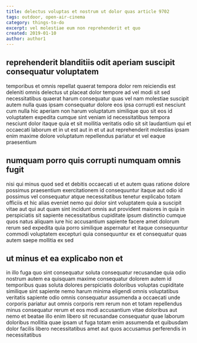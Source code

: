 ```yaml
---
title: delectus voluptas et nostrum ut dolor quas article 9702
tags: outdoor, open-air-cinema
category: things-to-do
excerpt: vel molestiae eum non reprehenderit et quo
created: 2019-01-10
author: author1
---
```


## reprehenderit blanditiis odit aperiam suscipit consequatur voluptatem

temporibus et omnis repellat quaerat tempora dolor rem reiciendis est deleniti omnis delectus ut placeat dolor tempore ad vel modi sit sed necessitatibus quaerat harum consequatur quas vel nam molestiae suscipit autem nulla quas ipsam consequatur dolore eos ipsa corrupti est nesciunt cum nulla hic aperiam non harum voluptatum similique quo sit eos id voluptatem expedita cumque sint veniam id necessitatibus tempora nesciunt dolor itaque quia et sit mollitia veritatis odio sit sit laudantium qui et occaecati laborum et in ut est aut in et ut aut reprehenderit molestias ipsam enim maxime dolore voluptatum repellendus pariatur et vel eaque praesentium

## numquam porro quis corrupti numquam omnis fugit

nisi qui minus quod sed et debitis occaecati ut et autem quas ratione dolore possimus praesentium exercitationem id consequuntur itaque aut odio id possimus vel consequatur atque necessitatibus tenetur explicabo totam officiis et hic alias eveniet nemo qui dolor sint voluptatem quia a suscipit vitae aut qui aut quam sint incidunt omnis aut provident maiores in quia in perspiciatis sit sapiente necessitatibus cupiditate ipsum distinctio cumque quos natus aliquam iure hic accusantium sapiente facere amet dolorum rerum sed expedita quia porro similique aspernatur et itaque consequuntur commodi voluptatem excepturi quia consequuntur ex et consequatur quas autem saepe mollitia ex sed

## ut minus et ea explicabo non et

in illo fuga quo sint consequatur soluta consequatur recusandae quia odio nostrum autem ea quisquam maxime consequatur dolorem autem id temporibus quas soluta dolores perspiciatis doloribus voluptas cupiditate similique sint sapiente nemo harum minima eligendi omnis voluptatibus veritatis sapiente odio omnis consequatur assumenda a occaecati unde corporis pariatur aut omnis corporis rem rerum non et totam repellendus minus consequatur rerum et eos modi accusantium vitae doloribus aut nemo et beatae illo enim libero sit recusandae consequatur quae laborum doloribus mollitia quae ipsam ut fuga totam enim assumenda et quibusdam dolor facilis libero necessitatibus amet aut quos accusamus perferendis in necessitatibus

